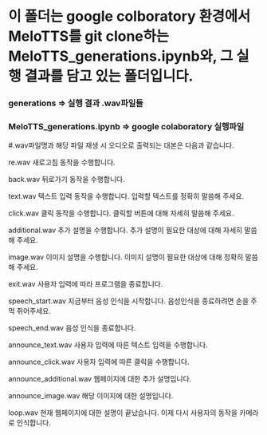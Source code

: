 # 이 폴더는 google colboratory 환경에서 MeloTTS를 git clone하는 MeloTTS_generations.ipynb와, 그 실행 결과를 담고 있는 폴더입니다.

### generations => 실행 결과 .wav파일들
### MeloTTS_generations.ipynb => google colaboratory 실행파일



#.wav파일명과 해당 파일 재생 시 오디오로 출력되는 대본은 다음과 같습니다.

re.wav
새로고침 동작을 수행합니다.

back.wav
뒤로가기 동작을 수행합니다.

text.wav
텍스트 입력 동작을 수행합니다. 입력할 텍스트를 정확히 말씀해 주세요.

click.wav
클릭 동작을 수행합니다. 클릭할 버튼에 대해 자세히 말씀해 주세요.

additional.wav
추가 설명을 수행합니다. 추가 설명이 필요한 대상에 대해 자세히 말씀해 주세요.

image.wav
이미지 설명을 수행합니다. 이미지 설명이 필요한 대상에 대해 정확히 말씀해 주세요.

exit.wav
사용자 입력에 따라 프로그램을 종료합니다.

speech_start.wav
지금부터 음성 인식을 시작합니다. 음성인식을 종료하려면 손을 주먹 쥐어주세요.

speech_end.wav
음성 인식을 종료합니다.

announce_text.wav
사용자 입력에 따른 텍스트 입력을 수행합니다.

announce_click.wav
사용자 입력에 따른 클릭을 수행합니다.

announce_additional.wav
웹페이지에 대한 추가 설명입니다.

announce_image.wav
해당 이미지에 대한 설명입니다.

loop.wav
현재 웹페이지에 대한 설명이 끝났습니다. 이제 다시 사용자의 동작을 카메라로 인식합니다.
